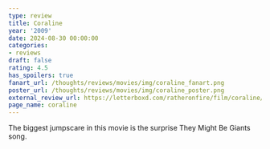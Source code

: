 ```yaml
---
type: review
title: Coraline
year: '2009'
date: 2024-08-30 00:00:00
categories:
- reviews
draft: false
rating: 4.5
has_spoilers: true
fanart_url: /thoughts/reviews/movies/img/coraline_fanart.png
poster_url: /thoughts/reviews/movies/img/coraline_poster.png
external_review_url: https://letterboxd.com/ratheronfire/film/coraline/
page_name: coraline
---
```


The biggest jumpscare in this movie is the surprise They Might Be Giants song.

